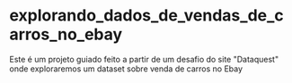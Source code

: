 # explorando_dados_de_vendas_de_carros_no_ebay
Este é um projeto guiado feito a partir de um desafio do site "Dataquest" onde exploraremos um dataset sobre venda de carros no Ebay
